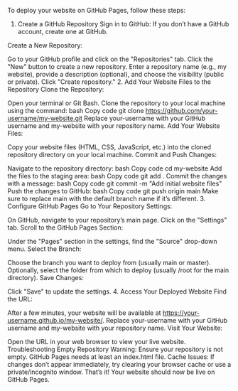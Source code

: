 To deploy your website on GitHub Pages, follow these steps:

1. Create a GitHub Repository
Sign in to GitHub: If you don’t have a GitHub account, create one at GitHub.

Create a New Repository:

Go to your GitHub profile and click on the "Repositories" tab.
Click the "New" button to create a new repository.
Enter a repository name (e.g., my website), provide a description (optional), and choose the visibility (public or private).
Click "Create repository."
2. Add Your Website Files to the Repository
Clone the Repository:

Open your terminal or Git Bash.
Clone the repository to your local machine using the command:
bash
Copy code
git clone https://github.com/your-username/my-website.git
Replace your-username with your GitHub username and my-website with your repository name.
Add Your Website Files:

Copy your website files (HTML, CSS, JavaScript, etc.) into the cloned repository directory on your local machine.
Commit and Push Changes:

Navigate to the repository directory:
bash
Copy code
cd my-website
Add the files to the staging area:
bash
Copy code
git add .
Commit the changes with a message:
bash
Copy code
git commit -m "Add initial website files"
Push the changes to GitHub:
bash
Copy code
git push origin main
Make sure to replace main with the default branch name if it’s different.
3. Configure GitHub Pages
Go to Your Repository Settings:

On GitHub, navigate to your repository’s main page.
Click on the "Settings" tab.
Scroll to the GitHub Pages Section:

Under the "Pages" section in the settings, find the "Source" drop-down menu.
Select the Branch:

Choose the branch you want to deploy from (usually main or master).
Optionally, select the folder from which to deploy (usually /root for the main directory).
Save Changes:

Click "Save" to update the settings.
4. Access Your Deployed Website
Find the URL:

After a few minutes, your website will be available at https://your-username.github.io/my-website/.
Replace your-username with your GitHub username and my-website with your repository name.
Visit Your Website:

Open the URL in your web browser to view your live website.
Troubleshooting
Empty Repository Warning: Ensure your repository is not empty. GitHub Pages needs at least an index.html file.
Cache Issues: If changes don’t appear immediately, try clearing your browser cache or use a private/incognito window.
That’s it! Your website should now be live on GitHub Pages.
